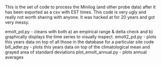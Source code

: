 This is the set of code to process the Minilog (and other probe data) after it has been exported as a csv with EST times.
This code is very ugly and really not worth sharing with anyone. It was hacked at for 20 years and got very messy.

emolt_pd.py - cleans with both a) an empirical range & delta check and b) graphically displays the time series to visually inspect.
emolt2_pd.py - plots this years data on top of all those in the database for a particular site code
bill_adler.py -  plots this years data on top of the climatological mean and grayed area of standard deviations
plot_emolt_annual.py - plots annual averages
